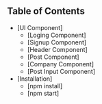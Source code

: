 ## Table of Contents
- [UI Component]
  - [Loging Component]
  - [Signup Component]
  - [Header Component]
  - [Post Component]
  - [Company Component]
  - [Post Input Component]
- [Installation]
  - [npm install]
  - [npm start]
